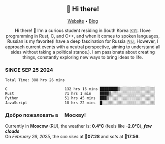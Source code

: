 <h2 align="center">👋 Hi there!</h2>
<p align="center">
  <a href="https://urdekcah.ru">Website</a> •
  <a href="https://urdekcah.blog">Blog</a>
</p>

<p align="center">
  Hi there! 👋 I'm a curious student residing in South Korea 🇰🇷. I love programming in Rust, C, and C++, and when it comes to spoken languages, Russian is my favorite(I have a deep fascination for Russia 🇷🇺, However, I approach current events with a neutral perspective, aiming to understand all sides without taking a political stance.). I am passionate about creating things, constantly exploring new ways to bring ideas to life.
</p>

### SINCE SEP 25 2024
<!--START_SECTION:waka-->
<!--LAST_WAKA_UPDATE:2025-02-23 18:26:04-->
```txt
Total Time: 388 hrs 26 mins

C                          132 hrs 15 mins ████████▒░░░░░░░░░░░░░░░░   33.13 %
Rust                       71 hrs 1 min    ████▒░░░░░░░░░░░░░░░░░░░░   17.79 %
Python                     51 hrs 45 mins  ███▒░░░░░░░░░░░░░░░░░░░░░   12.96 %
JavaScript                 18 hrs 22 mins  █░░░░░░░░░░░░░░░░░░░░░░░░   04.60 %
```
<!--END_SECTION:waka-->

<h3>Добро пожаловать в <img src="https://cdn-icons-png.flaticon.com/512/197/197408.png" width="13"/> Москву!</h3>

<!--START_SECTION:weather:moscow-->
<!--LAST_WEATHER_UPDATE:2025-02-26 12:41:35-->
Currently in **Moscow** (RU), the weather is: **0.4°C** (feels like **-2.0°C**), ***few clouds***<br/>
On *February 26, 2025*, the *sun rises* at 🌅**07:28** and *sets* at 🌇**17:56**.
<!--END_SECTION:weather-->
